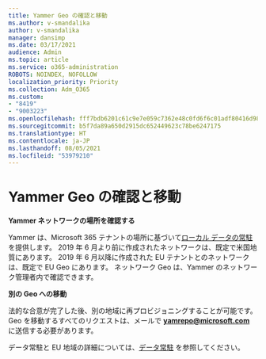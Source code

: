 ```yaml
---
title: Yammer Geo の確認と移動
ms.author: v-smandalika
author: v-smandalika
manager: dansimp
ms.date: 03/17/2021
audience: Admin
ms.topic: article
ms.service: o365-administration
ROBOTS: NOINDEX, NOFOLLOW
localization_priority: Priority
ms.collection: Adm_O365
ms.custom:
- "8419"
- "9003223"
ms.openlocfilehash: fff7bdb6201c61c9e7e059c7362e48c0fd6f6c01adf80416d98fd0eb23c36c8a
ms.sourcegitcommit: b5f7da89a650d2915dc652449623c78be6247175
ms.translationtype: HT
ms.contentlocale: ja-JP
ms.lasthandoff: 08/05/2021
ms.locfileid: "53979210"
---
```

# <a name="checking-and-moving-yammer-geo"></a>Yammer Geo の確認と移動

**Yammer ネットワークの場所を確認する**

Yammer は、Microsoft 365 テナントの場所に基づいて[ローカル データの常駐](https://docs.microsoft.com/yammer/manage-security-and-compliance/data-residency)を提供します。 2019 年 6 月より前に作成されたネットワークは、既定で米国地質にあります。 2019 年 6 月以降に作成された EU テナントとのネットワークは、既定で EU Geo にあります。 ネットワーク Geo は、Yammer のネットワーク管理者内で確認できます。

**別の Geo への移動**

法的な合意が完了した後、別の地域に再プロビジョニングすることが可能です。 Geo を移動するすべてのリクエストは、メールで **yamrepo@microsoft.com** に送信する必要があります。

データ常駐と EU 地域の詳細については、[データ常駐](https://docs.microsoft.com/yammer/manage-security-and-compliance/data-residency) を参照してください。
